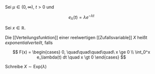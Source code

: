 Sei $\mu \in (0, \infty)$, $t \gt 0$ und

$$
	e_\lambda(t) = \lambda e^{-\lambda t}
$$

Sei $x \in \mathbb{R}$.

Die [[Verteilungsfunktion]] einer reelwertigen [[Zufallsvariable]] $X$ heißt *exponentialverteilt*, falls

$$
	F(x) = \begin{cases}
		0, \quad\quad\quad\quad\ x \ge 0 \\
		\int_0^x e_\lambda(t) dt \quad x \gt 0
	\end{cases}
$$

Schreibe $X \sim \text{Exp}(\lambda)$